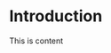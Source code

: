 # Introduction

This is content 
<!-- ![image](https://raw.githubusercontent.com/r15hil/old-site/main/img/IMG_6597.jpg) -->
